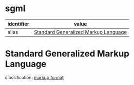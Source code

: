 # sgml
| identifier     | value
| -------------- | -----
| alias          | [Standard Generalized Markup Language](#standard-generalized-markup-language)

# Standard Generalized Markup Language
classification: [markup format](markup.md)